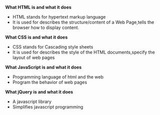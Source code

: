 **What HTML is and what it does**
- HTML stands for hypertext markup language
- It is used for describes the structure/content of a Web Page,tells the browser how to display content.

**What CSS is and what it does**
- CSS stands for Cascading style sheets
- It is used for describes the style of the HTML documents,specify the layout of web pages

**What JavaScript is and what it does** 
- Programming language of html and the web
- Program the behavior of web pages

**What jQuery is and what it does**
- A javascript library 
- Simplifies javascript programming 
